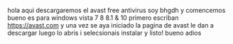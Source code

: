 hola aqui descargaremos el avast free antivirus
soy bhgdh y comencemos
bueno es para windows vista 7 8 8.1 & 10
primero escriban https://avast.com
y una vez se aya iniciado la pagina de avast
le dan a descargar
luego lo abris
i selecsionais instalar
y listo!
bueno adios
